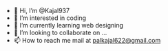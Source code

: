 - 👋 Hi, I’m @Kajal937
- 👀 I’m interested in coding
- 🌱 I’m currently learning web designing
- 💞️ I’m looking to collaborate on ...
- 📫 How to reach me mail at palkajal622@gmail.com

<!---
Kajal937/Kajal937 is a ✨ special ✨ repository because its `README.md` (this file) appears on your GitHub profile.
You can click the Preview link to take a look at your changes.
--->
